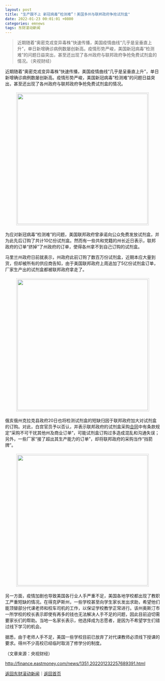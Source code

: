 ```yaml
---
layout: post
title: "生产跟不上 新冠病毒“检测难”！美国多州与联邦政府争抢试剂盒"
date: 2022-01-23 00:01:01 +0800
categories: emnews
tags: 东财滚动新闻
---
```

> 近期随着“奥密克戎变异毒株”快速传播，美国疫情曲线“几乎是呈垂直上升”，单日新增确诊病例数屡创新高。疫情形势严峻，美国新冠病毒“检测难”的问题日益突出，甚至还出现了各州政府与联邦政府争抢免费试剂盒的情况。（央视财经）

<p>近期随着“奥密克戎变异毒株”快速传播，美国疫情曲线“几乎是呈垂直上升”，单日新增确诊病例数屡创新高。疫情形势严峻，美国新冠病毒“检测难”的问题日益突出，甚至还出现了各州政府与联邦政府争抢免费试剂盒的情况。</p><center><img src="https://dfscdn.dfcfw.com/download/D24763075929500646826_w424h207.jpg" width="424" emheight="207" style="border:#d1d1d1 1px solid;padding:3px;margin:5px 0;" /></center><p>为应对新冠病毒“检测难”的问题，美国联邦政府曾承诺向公众免费发放试剂盒，并为此先后订购了共计10亿份试剂盒。然而有一些共和党籍的州长近日表示，联邦政府的订单“挤掉”了州政府的订单，使得各州拿不到自己订购的试剂盒。</p><p>马里兰州政府日前就表示，州政府此前订购了数百万份试剂盒，近期本应大量到货，但却被所有的供应商告知，由于美国联邦政府上周追加了5亿份试剂盒订单，厂家生产出的试剂盒都被联邦政府拿走了。</p><center><img src="https://dfscdn.dfcfw.com/download/D25553996932574481329_w425h215.jpg" width="425" emheight="215" style="border:#d1d1d1 1px solid;padding:3px;margin:5px 0;" /></center><p>俄亥俄州克拉克县政府20日也将检测试剂盒的短缺归因于联邦政府加大对试剂盒的订购。对此，白宫官员予以否认，并表示联邦政府的试剂盒采购<span id="Info.3300"><a href="http://data.eastmoney.com/zdht/" class="infokey">合同</a></span>中有条款规定“采购不可干扰其他州及商业订单”，可能试剂盒订购过多造成混乱和沟通失误；另外，一些厂家“接了超出其生产能力的订单”，却将联邦政府的采购当作“挡箭牌”。</p><center><img src="https://dfscdn.dfcfw.com/download/D25261281768778393284_w424h214.jpg" width="424" emheight="214" style="border:#d1d1d1 1px solid;padding:3px;margin:5px 0;" /></center><p>另一方面，疫情加剧也导致美国各行业人手严重不足，美国各地学校都出现了教职工严重短缺的情况。在得克萨斯州，一些学校甚至向学生家长发出求助，希望他们能顶替部分代课老师和校车司机的工作，以保证学校教学正常进行。该州奥斯汀市一所学校的校长表示即使有再多的钱也无法解决人手不足的问题，因此目前迫切需要家长们的帮助。当地一名家长表示，他选择成为志愿者，是因为不希望学生们错过线下学习的机会。</p><p>据悉，由于老师人手不足，美国一些学校目前已放弃了对代课教师必须线下授课的要求。得州不少高校已经临时取消了修学分的制度。</p><p class="em_media">（文章来源：央视财经）</p>

<http://finance.eastmoney.com/news/1351,202201232257689391.html>

[返回东财滚动新闻](//finews.withounder.com/emnews/)｜[返回首页](//finews.withounder.com/)